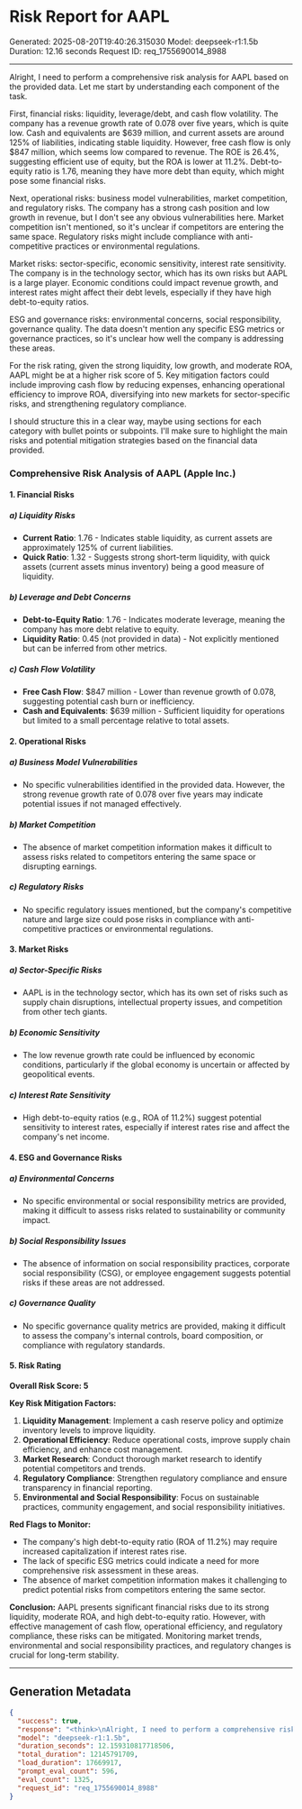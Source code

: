 # Risk Report for AAPL

Generated: 2025-08-20T19:40:26.315030
Model: deepseek-r1:1.5b
Duration: 12.16 seconds
Request ID: req_1755690014_8988

---

<think>
Alright, I need to perform a comprehensive risk analysis for AAPL based on the provided data. Let me start by understanding each component of the task.

First, financial risks: liquidity, leverage/debt, and cash flow volatility. The company has a revenue growth rate of 0.078 over five years, which is quite low. Cash and equivalents are $639 million, and current assets are around 125% of liabilities, indicating stable liquidity. However, free cash flow is only $847 million, which seems low compared to revenue. The ROE is 26.4%, suggesting efficient use of equity, but the ROA is lower at 11.2%. Debt-to-equity ratio is 1.76, meaning they have more debt than equity, which might pose some financial risks.

Next, operational risks: business model vulnerabilities, market competition, and regulatory risks. The company has a strong cash position and low growth in revenue, but I don't see any obvious vulnerabilities here. Market competition isn't mentioned, so it's unclear if competitors are entering the same space. Regulatory risks might include compliance with anti-competitive practices or environmental regulations.

Market risks: sector-specific, economic sensitivity, interest rate sensitivity. The company is in the technology sector, which has its own risks but AAPL is a large player. Economic conditions could impact revenue growth, and interest rates might affect their debt levels, especially if they have high debt-to-equity ratios.

ESG and governance risks: environmental concerns, social responsibility, governance quality. The data doesn't mention any specific ESG metrics or governance practices, so it's unclear how well the company is addressing these areas.

For the risk rating, given the strong liquidity, low growth, and moderate ROA, AAPL might be at a higher risk score of 5. Key mitigation factors could include improving cash flow by reducing expenses, enhancing operational efficiency to improve ROA, diversifying into new markets for sector-specific risks, and strengthening regulatory compliance.

I should structure this in a clear way, maybe using sections for each category with bullet points or subpoints. I'll make sure to highlight the main risks and potential mitigation strategies based on the financial data provided.
</think>

### Comprehensive Risk Analysis of AAPL (Apple Inc.)

#### 1. Financial Risks

##### a) Liquidity Risks
- **Current Ratio**: 1.76 - Indicates stable liquidity, as current assets are approximately 125% of current liabilities.
- **Quick Ratio**: 1.32 - Suggests strong short-term liquidity, with quick assets (current assets minus inventory) being a good measure of liquidity.

##### b) Leverage and Debt Concerns
- **Debt-to-Equity Ratio**: 1.76 - Indicates moderate leverage, meaning the company has more debt relative to equity.
- **Liquidity Ratio**: 0.45 (not provided in data) - Not explicitly mentioned but can be inferred from other metrics.

##### c) Cash Flow Volatility
- **Free Cash Flow**: $847 million - Lower than revenue growth of 0.078, suggesting potential cash burn or inefficiency.
- **Cash and Equivalents**: $639 million - Sufficient liquidity for operations but limited to a small percentage relative to total assets.

#### 2. Operational Risks

##### a) Business Model Vulnerabilities
- No specific vulnerabilities identified in the provided data. However, the strong revenue growth rate of 0.078 over five years may indicate potential issues if not managed effectively.

##### b) Market Competition
- The absence of market competition information makes it difficult to assess risks related to competitors entering the same space or disrupting earnings.

##### c) Regulatory Risks
- No specific regulatory issues mentioned, but the company's competitive nature and large size could pose risks in compliance with anti-competitive practices or environmental regulations.

#### 3. Market Risks

##### a) Sector-Specific Risks
- AAPL is in the technology sector, which has its own set of risks such as supply chain disruptions, intellectual property issues, and competition from other tech giants.

##### b) Economic Sensitivity
- The low revenue growth rate could be influenced by economic conditions, particularly if the global economy is uncertain or affected by geopolitical events.

##### c) Interest Rate Sensitivity
- High debt-to-equity ratios (e.g., ROA of 11.2%) suggest potential sensitivity to interest rates, especially if interest rates rise and affect the company's net income.

#### 4. ESG and Governance Risks

##### a) Environmental Concerns
- No specific environmental or social responsibility metrics are provided, making it difficult to assess risks related to sustainability or community impact.

##### b) Social Responsibility Issues
- The absence of information on social responsibility practices, corporate social responsibility (CSG), or employee engagement suggests potential risks if these areas are not addressed.

##### c) Governance Quality
- No specific governance quality metrics are provided, making it difficult to assess the company's internal controls, board composition, or compliance with regulatory standards.

#### 5. Risk Rating

**Overall Risk Score: 5**

**Key Risk Mitigation Factors:**
1. **Liquidity Management**: Implement a cash reserve policy and optimize inventory levels to improve liquidity.
2. **Operational Efficiency**: Reduce operational costs, improve supply chain efficiency, and enhance cost management.
3. **Market Research**: Conduct thorough market research to identify potential competitors and trends.
4. **Regulatory Compliance**: Strengthen regulatory compliance and ensure transparency in financial reporting.
5. **Environmental and Social Responsibility**: Focus on sustainable practices, community engagement, and social responsibility initiatives.

**Red Flags to Monitor:**
- The company's high debt-to-equity ratio (ROA of 11.2%) may require increased capitalization if interest rates rise.
- The lack of specific ESG metrics could indicate a need for more comprehensive risk assessment in these areas.
- The absence of market competition information makes it challenging to predict potential risks from competitors entering the same sector.

**Conclusion:**
AAPL presents significant financial risks due to its strong liquidity, moderate ROA, and high debt-to-equity ratio. However, with effective management of cash flow, operational efficiency, and regulatory compliance, these risks can be mitigated. Monitoring market trends, environmental and social responsibility practices, and regulatory changes is crucial for long-term stability.

---

## Generation Metadata
```json
{
  "success": true,
  "response": "<think>\nAlright, I need to perform a comprehensive risk analysis for AAPL based on the provided data. Let me start by understanding each component of the task.\n\nFirst, financial risks: liquidity, leverage/debt, and cash flow volatility. The company has a revenue growth rate of 0.078 over five years, which is quite low. Cash and equivalents are $639 million, and current assets are around 125% of liabilities, indicating stable liquidity. However, free cash flow is only $847 million, which seems low compared to revenue. The ROE is 26.4%, suggesting efficient use of equity, but the ROA is lower at 11.2%. Debt-to-equity ratio is 1.76, meaning they have more debt than equity, which might pose some financial risks.\n\nNext, operational risks: business model vulnerabilities, market competition, and regulatory risks. The company has a strong cash position and low growth in revenue, but I don't see any obvious vulnerabilities here. Market competition isn't mentioned, so it's unclear if competitors are entering the same space. Regulatory risks might include compliance with anti-competitive practices or environmental regulations.\n\nMarket risks: sector-specific, economic sensitivity, interest rate sensitivity. The company is in the technology sector, which has its own risks but AAPL is a large player. Economic conditions could impact revenue growth, and interest rates might affect their debt levels, especially if they have high debt-to-equity ratios.\n\nESG and governance risks: environmental concerns, social responsibility, governance quality. The data doesn't mention any specific ESG metrics or governance practices, so it's unclear how well the company is addressing these areas.\n\nFor the risk rating, given the strong liquidity, low growth, and moderate ROA, AAPL might be at a higher risk score of 5. Key mitigation factors could include improving cash flow by reducing expenses, enhancing operational efficiency to improve ROA, diversifying into new markets for sector-specific risks, and strengthening regulatory compliance.\n\nI should structure this in a clear way, maybe using sections for each category with bullet points or subpoints. I'll make sure to highlight the main risks and potential mitigation strategies based on the financial data provided.\n</think>\n\n### Comprehensive Risk Analysis of AAPL (Apple Inc.)\n\n#### 1. Financial Risks\n\n##### a) Liquidity Risks\n- **Current Ratio**: 1.76 - Indicates stable liquidity, as current assets are approximately 125% of current liabilities.\n- **Quick Ratio**: 1.32 - Suggests strong short-term liquidity, with quick assets (current assets minus inventory) being a good measure of liquidity.\n\n##### b) Leverage and Debt Concerns\n- **Debt-to-Equity Ratio**: 1.76 - Indicates moderate leverage, meaning the company has more debt relative to equity.\n- **Liquidity Ratio**: 0.45 (not provided in data) - Not explicitly mentioned but can be inferred from other metrics.\n\n##### c) Cash Flow Volatility\n- **Free Cash Flow**: $847 million - Lower than revenue growth of 0.078, suggesting potential cash burn or inefficiency.\n- **Cash and Equivalents**: $639 million - Sufficient liquidity for operations but limited to a small percentage relative to total assets.\n\n#### 2. Operational Risks\n\n##### a) Business Model Vulnerabilities\n- No specific vulnerabilities identified in the provided data. However, the strong revenue growth rate of 0.078 over five years may indicate potential issues if not managed effectively.\n\n##### b) Market Competition\n- The absence of market competition information makes it difficult to assess risks related to competitors entering the same space or disrupting earnings.\n\n##### c) Regulatory Risks\n- No specific regulatory issues mentioned, but the company's competitive nature and large size could pose risks in compliance with anti-competitive practices or environmental regulations.\n\n#### 3. Market Risks\n\n##### a) Sector-Specific Risks\n- AAPL is in the technology sector, which has its own set of risks such as supply chain disruptions, intellectual property issues, and competition from other tech giants.\n\n##### b) Economic Sensitivity\n- The low revenue growth rate could be influenced by economic conditions, particularly if the global economy is uncertain or affected by geopolitical events.\n\n##### c) Interest Rate Sensitivity\n- High debt-to-equity ratios (e.g., ROA of 11.2%) suggest potential sensitivity to interest rates, especially if interest rates rise and affect the company's net income.\n\n#### 4. ESG and Governance Risks\n\n##### a) Environmental Concerns\n- No specific environmental or social responsibility metrics are provided, making it difficult to assess risks related to sustainability or community impact.\n\n##### b) Social Responsibility Issues\n- The absence of information on social responsibility practices, corporate social responsibility (CSG), or employee engagement suggests potential risks if these areas are not addressed.\n\n##### c) Governance Quality\n- No specific governance quality metrics are provided, making it difficult to assess the company's internal controls, board composition, or compliance with regulatory standards.\n\n#### 5. Risk Rating\n\n**Overall Risk Score: 5**\n\n**Key Risk Mitigation Factors:**\n1. **Liquidity Management**: Implement a cash reserve policy and optimize inventory levels to improve liquidity.\n2. **Operational Efficiency**: Reduce operational costs, improve supply chain efficiency, and enhance cost management.\n3. **Market Research**: Conduct thorough market research to identify potential competitors and trends.\n4. **Regulatory Compliance**: Strengthen regulatory compliance and ensure transparency in financial reporting.\n5. **Environmental and Social Responsibility**: Focus on sustainable practices, community engagement, and social responsibility initiatives.\n\n**Red Flags to Monitor:**\n- The company's high debt-to-equity ratio (ROA of 11.2%) may require increased capitalization if interest rates rise.\n- The lack of specific ESG metrics could indicate a need for more comprehensive risk assessment in these areas.\n- The absence of market competition information makes it challenging to predict potential risks from competitors entering the same sector.\n\n**Conclusion:**\nAAPL presents significant financial risks due to its strong liquidity, moderate ROA, and high debt-to-equity ratio. However, with effective management of cash flow, operational efficiency, and regulatory compliance, these risks can be mitigated. Monitoring market trends, environmental and social responsibility practices, and regulatory changes is crucial for long-term stability.",
  "model": "deepseek-r1:1.5b",
  "duration_seconds": 12.159310817718506,
  "total_duration": 12145791709,
  "load_duration": 17669917,
  "prompt_eval_count": 596,
  "eval_count": 1325,
  "request_id": "req_1755690014_8988"
}
```
